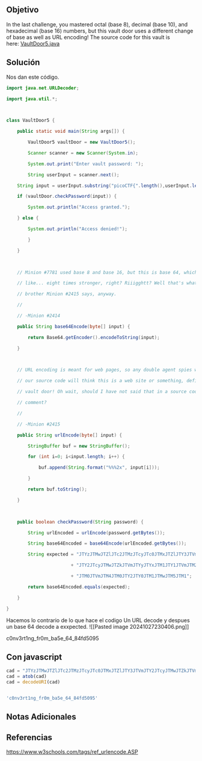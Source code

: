 ## Objetivo
In the last challenge, you mastered octal (base 8), decimal (base 10), and hexadecimal (base 16) numbers, but this vault door uses a different change of base as well as URL encoding! The source code for this vault is here: [VaultDoor5.java](https://jupiter.challenges.picoctf.org/static/9505cca05dc00fecead41106370ee619/VaultDoor5.java)
## Solución
Nos dan este código.
```java
import java.net.URLDecoder;

import java.util.*;

  

class VaultDoor5 {

    public static void main(String args[]) {

        VaultDoor5 vaultDoor = new VaultDoor5();

        Scanner scanner = new Scanner(System.in);

        System.out.print("Enter vault password: ");

        String userInput = scanner.next();

    String input = userInput.substring("picoCTF{".length(),userInput.length()-1);

    if (vaultDoor.checkPassword(input)) {

        System.out.println("Access granted.");

    } else {

        System.out.println("Access denied!");

        }

    }

  

    // Minion #7781 used base 8 and base 16, but this is base 64, which is

    // like... eight times stronger, right? Riiigghtt? Well that's what my twin

    // brother Minion #2415 says, anyway.

    //

    // -Minion #2414

    public String base64Encode(byte[] input) {

        return Base64.getEncoder().encodeToString(input);

    }

  

    // URL encoding is meant for web pages, so any double agent spies who steal

    // our source code will think this is a web site or something, defintely not

    // vault door! Oh wait, should I have not said that in a source code

    // comment?

    //

    // -Minion #2415

    public String urlEncode(byte[] input) {

        StringBuffer buf = new StringBuffer();

        for (int i=0; i<input.length; i++) {

            buf.append(String.format("%%%2x", input[i]));

        }

        return buf.toString();

    }

  

    public boolean checkPassword(String password) {

        String urlEncoded = urlEncode(password.getBytes());

        String base64Encoded = base64Encode(urlEncoded.getBytes());

        String expected = "JTYzJTMwJTZlJTc2JTMzJTcyJTc0JTMxJTZlJTY3JTVm"

                        + "JTY2JTcyJTMwJTZkJTVmJTYyJTYxJTM1JTY1JTVmJTM2"

                        + "JTM0JTVmJTM4JTM0JTY2JTY0JTM1JTMwJTM5JTM1";

        return base64Encoded.equals(expected);

    }

}
```

Hacemos lo contrario de lo que hace el codigo
Un URL decode y despues un base 64 decode a exxpected.
![[Pasted image 20241027230406.png]]

c0nv3rt1ng_fr0m_ba5e_64_84fd5095

## Con javascript
```javascript
cad = "JTYzJTMwJTZlJTc2JTMzJTcyJTc0JTMxJTZlJTY3JTVmJTY2JTcyJTMwJTZkJTVmJTYyJTYxJTM1JTY1JTVmJTM2JTM0JTVmJTM4JTM0JTY2JTY0JTM1JTMwJTM5JTM1";
cad = atob(cad)
cad = decodeURI(cad)


'c0nv3rt1ng_fr0m_ba5e_64_84fd5095'
```

## Notas Adicionales

## Referencias
https://www.w3schools.com/tags/ref_urlencode.ASP